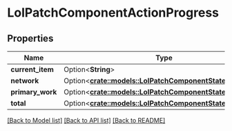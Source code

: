 # LolPatchComponentActionProgress

## Properties

Name | Type | Description | Notes
------------ | ------------- | ------------- | -------------
**current_item** | Option<**String**> |  | [optional]
**network** | Option<[**crate::models::LolPatchComponentStateProgress**](LolPatchComponentStateProgress.md)> |  | [optional]
**primary_work** | Option<[**crate::models::LolPatchComponentStateWorkType**](LolPatchComponentStateWorkType.md)> |  | [optional]
**total** | Option<[**crate::models::LolPatchComponentStateProgress**](LolPatchComponentStateProgress.md)> |  | [optional]

[[Back to Model list]](../README.md#documentation-for-models) [[Back to API list]](../README.md#documentation-for-api-endpoints) [[Back to README]](../README.md)


